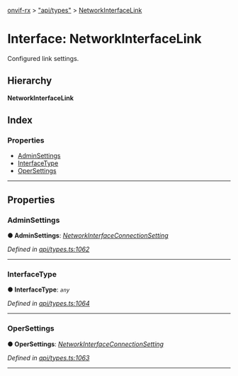 [onvif-rx](../README.md) > ["api/types"](../modules/_api_types_.md) > [NetworkInterfaceLink](../interfaces/_api_types_.networkinterfacelink.md)

# Interface: NetworkInterfaceLink

Configured link settings.

## Hierarchy

**NetworkInterfaceLink**

## Index

### Properties

* [AdminSettings](_api_types_.networkinterfacelink.md#adminsettings)
* [InterfaceType](_api_types_.networkinterfacelink.md#interfacetype)
* [OperSettings](_api_types_.networkinterfacelink.md#opersettings)

---

## Properties

<a id="adminsettings"></a>

###  AdminSettings

**● AdminSettings**: *[NetworkInterfaceConnectionSetting](_api_types_.networkinterfaceconnectionsetting.md)*

*Defined in [api/types.ts:1062](https://github.com/patrickmichalina/onvif-rx/blob/034e4d6/src/api/types.ts#L1062)*

___
<a id="interfacetype"></a>

###  InterfaceType

**● InterfaceType**: *`any`*

*Defined in [api/types.ts:1064](https://github.com/patrickmichalina/onvif-rx/blob/034e4d6/src/api/types.ts#L1064)*

___
<a id="opersettings"></a>

###  OperSettings

**● OperSettings**: *[NetworkInterfaceConnectionSetting](_api_types_.networkinterfaceconnectionsetting.md)*

*Defined in [api/types.ts:1063](https://github.com/patrickmichalina/onvif-rx/blob/034e4d6/src/api/types.ts#L1063)*

___

